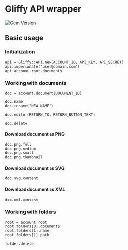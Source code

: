 Gliffy API wrapper
==================

[![Gem Version](https://badge.fury.io/rb/gliffy.png)](http://badge.fury.io/rb/gliffy)

Basic usage
-----------

### Initialization

    api = Gliffy::API.new(ACCOUNT_ID, API_KEY, API_SECRET)
    api.impersonate('user@domain.com')
    api.account.root.documents

### Working with documents

    doc = account.document(DOCUMENT_ID)

    doc.name
    doc.rename("NEW NAME")

    doc.editor(RETURN_TO, RETURN_BUTTON_TEXT)

    doc.delete

#### Download document as PNG

    doc.png.full
    doc.png.medium
    doc.png.small
    doc.png.thumbnail

#### Download document as SVG

    doc.svg.content

#### Download document as XML

    doc.xml.content

### Working with folders

    root = account.root
    root.folders[0].documents
    root.folders[1].name
    root.folders[1].path

    folder.delete
